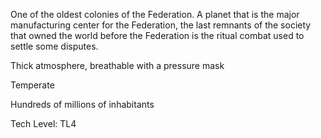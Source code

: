 One of the oldest colonies of the Federation. A planet that is the major manufacturing center for the Federation, the last remnants of the society that owned the world before the Federation is the ritual combat used to settle some disputes.

Thick atmosphere, breathable with a pressure mask

Temperate

Hundreds of millions of inhabitants

Tech Level: TL4